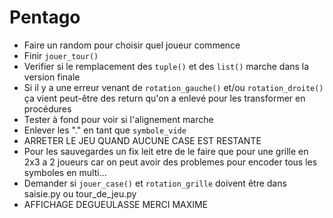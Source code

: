 # Pentago
 
 - Faire un random pour choisir quel joueur commence
 - Finir `jouer_tour()`
 - Verifier si le remplacement des `tuple()` et des `list()` marche dans la version finale
 - Si il y a une erreur venant de `rotation_gauche()` et/ou `rotation_droite()` ça vient peut-être des return qu'on a enlevé pour les transformer en procédures
  - Tester à fond pour voir si l'alignement marche
 - Enlever les "." en tant que `symbole_vide`
 - ARRETER LE JEU QUAND AUCUNE CASE EST RESTANTE
 - Pour les sauvegardes un fix leit etre de le faire que pour une grille en 2x3 a 2 joueurs car on peut avoir des problemes pour encoder tous les symboles en multi...
  - Demander si `jouer_case()` et `rotation_grille` doivent être dans saisie.py ou tour_de_jeu.py
  - AFFICHAGE DEGUEULASSE MERCI MAXIME